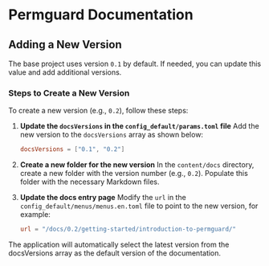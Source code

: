 # Permguard Documentation

## Adding a New Version

The base project uses version `0.1` by default. If needed, you can update this value and add additional versions.

### Steps to Create a New Version

To create a new version (e.g., `0.2`), follow these steps:

1. **Update the `docsVersions` in the `config_default/params.toml` file**
   Add the new version to the `docsVersions` array as shown below:

   ```toml
   docsVersions = ["0.1", "0.2"]
   ```

2. **Create a new folder for the new version**
   In the `content/docs` directory, create a new folder with the version number (e.g., `0.2`). Populate this folder with the necessary Markdown files.

3. **Update the docs entry page**
   Modify the `url` in the `config_default/menus/menus.en.toml` file to point to the new version, for example:

   ```toml
   url = "/docs/0.2/getting-started/introduction-to-permguard/"
   ```

The application will automatically select the latest version from the docsVersions array as the default version of the documentation.
